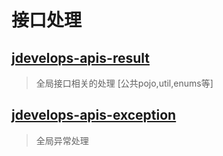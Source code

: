 # 接口处理

## [jdevelops-apis-result](jdevelops-apis-result/🥱接口包裹类.md)
> 全局接口相关的处理 [公共pojo,util,enums等]


## [jdevelops-apis-exception](jdevelops-apis-exception/❌全局异常捕获.md)
> 全局异常处理






